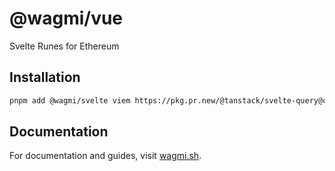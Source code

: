 # @wagmi/vue

Svelte Runes for Ethereum

## Installation

```bash
pnpm add @wagmi/svelte viem https://pkg.pr.new/@tanstack/svelte-query@ccce0b8
```

## Documentation

For documentation and guides, visit [wagmi.sh](https://wagmi.sh).
